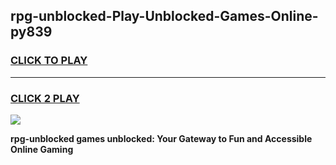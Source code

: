 
## rpg-unblocked-Play-Unblocked-Games-Online-py839
<h3>
<a href="https://premium76.site?title=rpg-unblocked&ref=25A">CLICK TO PLAY</a></h3>
<hr>

<h3>
<a href="https://premium76.site?title=rpg-unblocked&ref=25A">CLICK 2 PLAY</a>
  
</h3>

<a href="https://premium76.site?title=rpg-unblocked&ref=25A"><img src="https://clearcache.store/games.png"></a>


**rpg-unblocked games unblocked: Your Gateway to Fun and Accessible Online Gaming**
